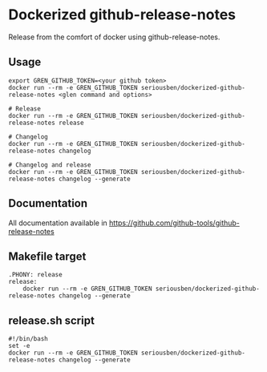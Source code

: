 # Dockerized github-release-notes

Release from the comfort of docker using github-release-notes.

## Usage

```console
export GREN_GITHUB_TOKEN=<your github token>
docker run --rm -e GREN_GITHUB_TOKEN seriousben/dockerized-github-release-notes <glen command and options>

# Release
docker run --rm -e GREN_GITHUB_TOKEN seriousben/dockerized-github-release-notes release

# Changelog
docker run --rm -e GREN_GITHUB_TOKEN seriousben/dockerized-github-release-notes changelog

# Changelog and release
docker run --rm -e GREN_GITHUB_TOKEN seriousben/dockerized-github-release-notes changelog --generate
```

## Documentation

All documentation available in https://github.com/github-tools/github-release-notes

## Makefile target

```make
.PHONY: release
release:
	docker run --rm -e GREN_GITHUB_TOKEN seriousben/dockerized-github-release-notes changelog --generate
```

## release.sh script

```make
#!/bin/bash
set -e
docker run --rm -e GREN_GITHUB_TOKEN seriousben/dockerized-github-release-notes changelog --generate
```
